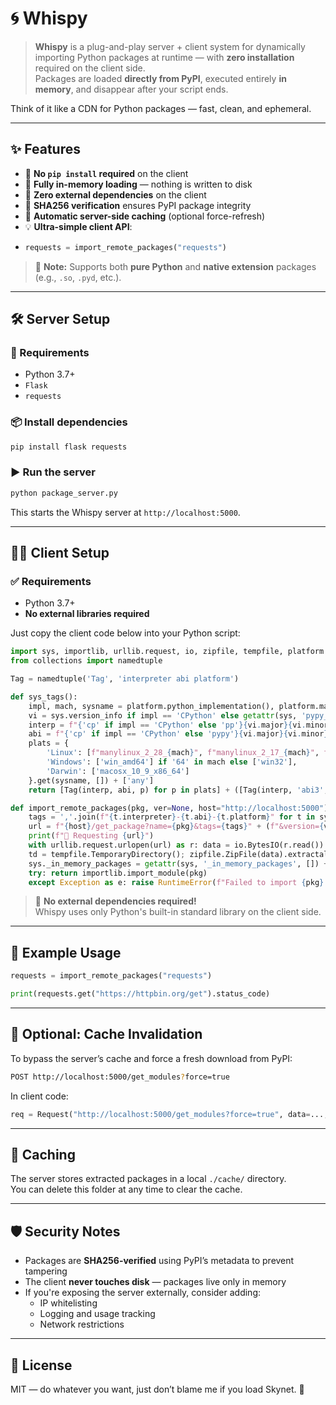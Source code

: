 # 🌀 Whispy

> **Whispy** is a plug-and-play server + client system for dynamically importing Python packages at runtime — with **zero installation** required on the client side.  
Packages are loaded **directly from PyPI**, executed entirely **in memory**, and disappear after your script ends.

Think of it like a CDN for Python packages — fast, clean, and ephemeral.

---

## ✨ Features

- 🚫 **No `pip install` required** on the client
- 🧠 **Fully in-memory loading** — nothing is written to disk
- 🧩 **Zero external dependencies** on the client
- 🔐 **SHA256 verification** ensures PyPI package integrity
- 💾 **Automatic server-side caching** (optional force-refresh)
- 💡 **Ultra-simple client API**:
-
    ```python
    requests = import_remote_packages("requests")
    ```
> 🧠 **Note:** Supports both **pure Python** and **native extension** packages (e.g., `.so`, `.pyd`, etc.).

---

## 🛠️ Server Setup

### 🔧 Requirements

- Python 3.7+
- `Flask`
- `requests`

### 📦 Install dependencies

```bash
pip install flask requests
```

### ▶️ Run the server

```bash
python package_server.py
```

This starts the Whispy server at `http://localhost:5000`.

---

## 🧑‍💻 Client Setup

### ✅ Requirements
- Python 3.7+
- **No external libraries required**

Just copy the client code below into your Python script:

```python
import sys, importlib, urllib.request, io, zipfile, tempfile, platform
from collections import namedtuple

Tag = namedtuple('Tag', 'interpreter abi platform')

def sys_tags():
    impl, mach, sysname = platform.python_implementation(), platform.machine().lower(), platform.system()
    vi = sys.version_info if impl == 'CPython' else getattr(sys, 'pypy_version_info', sys.version_info)
    interp = f"{'cp' if impl == 'CPython' else 'pp'}{vi.major}{vi.minor}"
    abi = f"{'cp' if impl == 'CPython' else 'pypy'}{vi.major}{vi.minor}" + ('' if impl == 'CPython' else '_pp73')
    plats = {
        'Linux': [f"manylinux_2_28_{mach}", f"manylinux_2_17_{mach}", f"manylinux2014_{mach}"] if mach in ['x86_64','aarch64','armv7l'] else [f"manylinux2014_{mach}"],
        'Windows': ['win_amd64'] if '64' in mach else ['win32'],
        'Darwin': ['macosx_10_9_x86_64']
    }.get(sysname, []) + ['any']
    return [Tag(interp, abi, p) for p in plats] + ([Tag(interp, 'abi3', p) for p in plats] if interp.startswith('cp') else []) + [Tag('py3', 'none', p) for p in plats] + ([Tag(interp, 'none', p) for p in plats] if interp.startswith('cp') else [])

def import_remote_packages(pkg, ver=None, host="http://localhost:5000"):
    tags = ','.join(f"{t.interpreter}-{t.abi}-{t.platform}" for t in sys_tags())
    url = f"{host}/get_package?name={pkg}&tags={tags}" + (f"&version={ver}" if ver else "")
    print(f"📡 Requesting {url}")
    with urllib.request.urlopen(url) as r: data = io.BytesIO(r.read()) if r.getcode() == 200 else (_ for _ in ()).throw(Exception(r.read().decode()))
    td = tempfile.TemporaryDirectory(); zipfile.ZipFile(data).extractall(td.name); sys.path.insert(0, td.name)
    sys._in_memory_packages = getattr(sys, '_in_memory_packages', []) + [td]
    try: return importlib.import_module(pkg)
    except Exception as e: raise RuntimeError(f"Failed to import {pkg}: {e}")
```

> 🧩 **No external dependencies required!**  
> Whispy uses only Python's built-in standard library on the client side.

---

## 🧪 Example Usage

```python
requests = import_remote_packages("requests")

print(requests.get("https://httpbin.org/get").status_code)
```

---

## 🔄 Optional: Cache Invalidation

To bypass the server’s cache and force a fresh download from PyPI:

```bash
POST http://localhost:5000/get_modules?force=true
```

In client code:
```python
req = Request("http://localhost:5000/get_modules?force=true", data=..., headers=...)
```

---

## 📁 Caching

The server stores extracted packages in a local `./cache/` directory.  
You can delete this folder at any time to clear the cache.

---

## 🛡️ Security Notes

- Packages are **SHA256-verified** using PyPI’s metadata to prevent tampering
- The client **never touches disk** — packages live only in memory
- If you're exposing the server externally, consider adding:
  - IP whitelisting
  - Logging and usage tracking
  - Network restrictions

---

## 📜 License

MIT — do whatever you want, just don’t blame me if you load Skynet. 🤖
